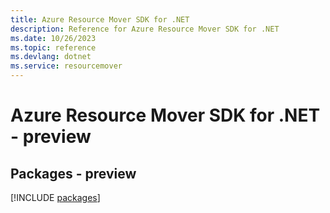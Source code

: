 ```yaml
---
title: Azure Resource Mover SDK for .NET
description: Reference for Azure Resource Mover SDK for .NET
ms.date: 10/26/2023
ms.topic: reference
ms.devlang: dotnet
ms.service: resourcemover
---
```

# Azure Resource Mover SDK for .NET - preview
## Packages - preview
[!INCLUDE [packages](resource-mover-index.md)]